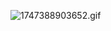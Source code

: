 ![1747388903652.gif](https://github.com/user-attachments/assets/ee5f0d01-7761-4256-b4b5-cb787b683df6)
